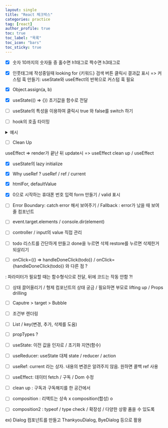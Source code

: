 ```yaml
---
layout: single
title: "React 체크박스"
categories: practice
tag: [react]
author_profile: true
toc: true
toc_label: "목록"
toc_icon: "bars"
toc_sticky: true
---
```


- [x] 숫자 10까지의 숫자들 중 홀수면 h1태그로 짝수면 h3태그로

- [x] 인풋태그에 작성중일때 looking for {키워드} 검색 버튼 클릭시 결과값 표시 => 커스텀 훅 만들기: useState와 useEffect의 반복으로 커스텀 훅 필요

- [x] Object.assign(a, b)

- [x] useState(() => {}) 초기값을 함수로 전달

- [ ] useState의 특성을 이용하여 클릭시 true 와 false를 switch 하기

- [ ] hook의 호출 타이밍

<details>
<summary>예시</summary>
<div markdown='1'>

```javascript

import React from "react";

const Child = () => {
  console.log('   Child render start');
  const [text, setText] = React.useState(() => {
    console.log('   Child useState');
    return "";
  });

  React.useEffect(() => {
    console.log("   Chaild useEffect, no deps");

    return () => {
      console.log("   Chaild useEffect [Cleanup], no deps");
    }
  })

  React.useEffect(() => {
    console.log("   Chaild useEffect, empty deps");

    return () => {
      console.log("   Chaild useEffect [Cleanup], empty deps");
    }
  }, [])

  React.useEffect(() => {
    console.log("   Chaild useEffect, [text] deps");

    return () => {
      console.log("   Chaild useEffect [Cleanup], [text] deps");
    }
  }, [text])

  const handleChange = (e) => {
    setText(e.target.value);
  }

  const element = (
  <>
    <input type="text" onChange={handleChange}/>
    <p>{text}</p>
  </>
  )
  console.log('   Child render end');
  return element;
}

const App = () => {
  console.log('APP render start');
  const [show, setShow] = React.useState(() => {
    console.log("APP useState");
    return false;
  });

  React.useEffect(() => {
    console.log("APP useEffect, empty deps");

    return () => {
      console.log("APP useEffect [Cleanup], empty deps");
    }
  }, []);

  React.useEffect(() => {
    console.log("APP useEffect, no deps");

    return () => {
      console.log("APP useEffect [Cleanup], no deps");
    }
  });
  React.useEffect(() => {
    console.log("APP useEffect, [show]");

    return () => {
      console.log("APP useEffect [Cleanup], [show] deps");
    }
  }, [show]);

  const handleClick = () => {

    setShow((prev) => !prev);
  }

  console.log('APP render end');

  const element = (
    <>
      <button onClick={handleClick}>Search</button>
      {show ? <Child /> : null}
    </>
  )
  return element;
}


export default App;

```

</div>
</details>

- [ ] Clean Up

useEffect => render가 끝난 뒤
update시 => useEffect clean up / useEffect

- [X] useState의 lazy initialize

- [X] Why useRef ? useRef / ref / current

- [X] htmlFor, defaultValue
  
- [X] 0으로 시작하는 휴대폰 번호 입력 form 만들기 / valid 표시 
  
- [ ] Error Boundary: catch error 해서 보여주기 / Fallback : error가 났을 때 보여줄 컴포넌트
  
- [ ] event.target.elements / console.dir(element)
  
- [ ] controller / input의 value 직접 관리 
 
- [ ] todo 리스트를 간단하게 만들고 done을 누르면 삭제 restore를 누르면 삭제한거 되살리기

- [ ] onClick={() => handleDoneClick(todo)} / onClick={handleDoneClick(todo)} 와 다른 점 ?
  
: 파라미터가 필요할 때는 함수형식으로 전달, 뒤에 코드는 작동 안함 ?!

- [ ] 상태 끌어올리기 / 형제 컴포넌트의 상태 궁금 / 필요하면 부모로 lifting up / Props drilling
  
- [ ] Caputre > target > Bubble 
  
- [ ] 조건부 렌더링 

- [ ] List / key(변경, 추가, 삭제를 도움)

- [ ] propTypes ?

- [ ] useState: 이전 값을 인자로 / 초기화 지연(함수)

- [ ] useReducer: useState 대체 state / reducer / action

- [ ] useRef: current 라는 상자. 내용의 변경은 알려주지 않음. 원하면 콜백 ref 사용

- [ ] useEffect: 데이터 fetch / 구독 / Dom 수정
 
- [ ] clean up : 구독과 구독해지를 한 공간에서

- [ ] composition : 리액트는 상속 x  composition(합성) o

- [ ] composition2 : typeof / type check / 확장성 / 다양한 상황 품을 수 있도록

ex) Dialog 컴포넌트를 만들고 ThankyouDialog, ByeDialog 등으로 활용 